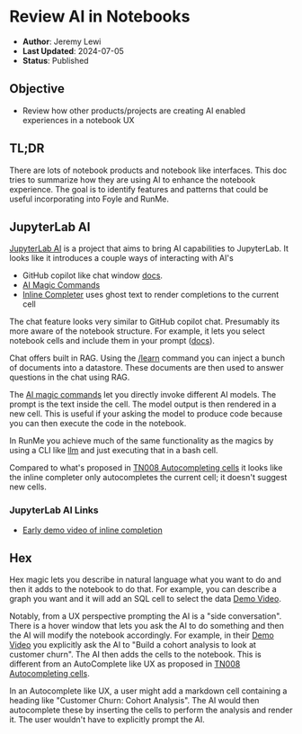 # Review AI in Notebooks

* **Author**: Jeremy Lewi
* **Last Updated**: 2024-07-05
* **Status**: Published

## Objective

* Review how other products/projects are creating AI enabled experiences in a notebook UX

## TL;DR

There are lots of notebook products and notebook like interfaces. This doc tries to summarize how they are using AI to 
enhance the notebook experience. The goal is to identify features and patterns that could
be useful incorporating into Foyle and RunMe.


## JupyterLab AI

[JupyterLab AI](https://github.com/jupyterlab/jupyter-ai?tab=readme-ov-file) is a project that aims to bring AI 
capabilities to JupyterLab. It looks like it introduces a couple ways of interacting with AI's

* GitHub copilot like chat window [docs](https://jupyter-ai.readthedocs.io/en/latest/users/index.html#the-chat-interface).
* [AI Magic Commands](https://jupyter-ai.readthedocs.io/en/latest/users/index.html#the-ai-and-ai-magic-commands)
* [Inline Completer](https://github.com/simonw/llm) uses ghost text to render completions to the current cell

The chat feature looks very similar to GitHub copilot chat. Presumably its more aware of the notebook structure.
For example, it lets you select notebook cells and include them in your prompt 
([docs](https://jupyter-ai.readthedocs.io/en/latest/users/index.html#asking-about-something-in-your-notebook)).

Chat offers built in RAG. Using the 
[/learn](https://jupyter-ai.readthedocs.io/en/latest/users/index.html#learning-about-local-data) command you can
inject a bunch of documents into a datastore. These documents are then used to answer questions in the chat using
RAG.

The [AI magic commands](https://jupyter-ai.readthedocs.io/en/latest/users/index.html#the-ai-and-ai-magic-commands) 
let you directly invoke different AI models. The prompt is the text inside the cell. The model output
is then rendered in a new cell. This is useful if your asking the model to produce code because you can then execute
the code in the notebook.

In RunMe you achieve much of the same functionality as the magics by using a CLI like [llm](https://github.com/simonw/llm)
and just executing that in a bash cell.

Compared to what's proposed in [TN008 Autocompleting cells](tn008_autocompleting_cells.md) it looks like the inline
completer only autocompletes the current cell; it doesn't suggest new cells. 

### JupyterLab AI Links

* [Early demo video of inline completion](https://github.com/jupyterlab/jupyterlab/issues/14267#issuecomment-1778365528)


## Hex

Hex magic lets you describe in natural language what you want to do and then it adds to the notebook to do that.
For example, you can describe a graph you want and it will add an SQL cell to select the data
[Demo Video](https://hex.tech/blog/magic-ai/).

Notably, from a UX perspective prompting the AI is a "side conversation". There is a hover window that lets you 
ask the AI to do something and then the AI will modify the notebook accordingly. For example, in their
[Demo Video](https://hex.tech/blog/magic-ai/) you explicitly ask the AI to 
"Build a cohort analysis to look at customer churn". The AI then adds the cells to the notebook.
This is different from an AutoComplete like UX as proposed in [TN008 Autocompleting cells](tn008_autocompleting_cells.md).

In an Autocomplete like UX, a user might add a markdown cell containing a heading like "Customer Churn: Cohort Analysis".
The AI would then autocomplete these by inserting the cells to perform the analysis and render it. The user
wouldn't have to explicitly prompt the AI. 
